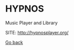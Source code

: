 # HYPNOS
 
 Music Player and Library
 
 SITE: http://hypnosplayer.org/

 [Go back](https://portable-linux-apps.github.io/apps.html)
